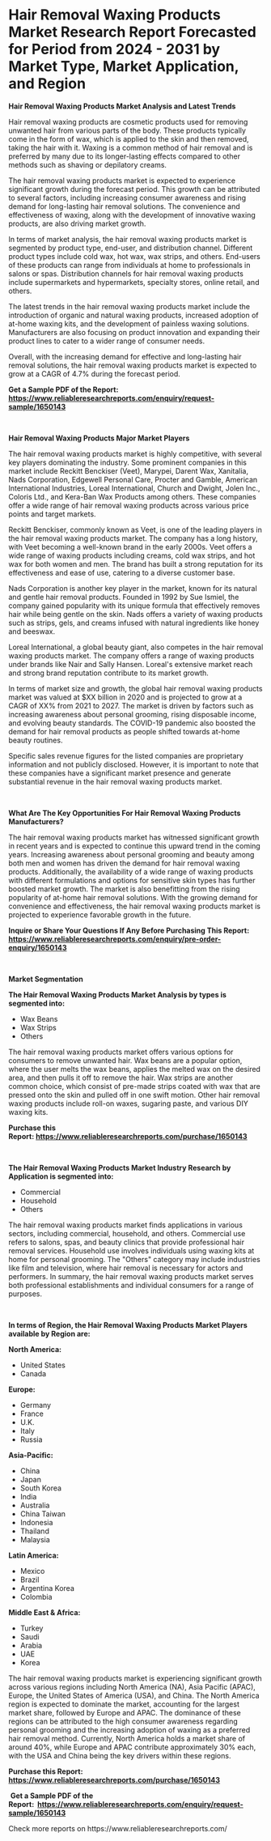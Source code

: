 <p><h1>Hair Removal Waxing Products Market Research Report Forecasted for Period from 2024 -  2031 by Market Type, Market Application, and Region</h1></p><p><strong>Hair Removal Waxing Products Market Analysis and Latest Trends</strong></p>
<p><p>Hair removal waxing products are cosmetic products used for removing unwanted hair from various parts of the body. These products typically come in the form of wax, which is applied to the skin and then removed, taking the hair with it. Waxing is a common method of hair removal and is preferred by many due to its longer-lasting effects compared to other methods such as shaving or depilatory creams.</p><p>The hair removal waxing products market is expected to experience significant growth during the forecast period. This growth can be attributed to several factors, including increasing consumer awareness and rising demand for long-lasting hair removal solutions. The convenience and effectiveness of waxing, along with the development of innovative waxing products, are also driving market growth.</p><p>In terms of market analysis, the hair removal waxing products market is segmented by product type, end-user, and distribution channel. Different product types include cold wax, hot wax, wax strips, and others. End-users of these products can range from individuals at home to professionals in salons or spas. Distribution channels for hair removal waxing products include supermarkets and hypermarkets, specialty stores, online retail, and others.</p><p>The latest trends in the hair removal waxing products market include the introduction of organic and natural waxing products, increased adoption of at-home waxing kits, and the development of painless waxing solutions. Manufacturers are also focusing on product innovation and expanding their product lines to cater to a wider range of consumer needs.</p><p>Overall, with the increasing demand for effective and long-lasting hair removal solutions, the hair removal waxing products market is expected to grow at a CAGR of 4.7% during the forecast period.</p></p>
<p><strong>Get a Sample PDF of the Report:&nbsp; <a href="https://www.reliableresearchreports.com/enquiry/request-sample/1650143">https://www.reliableresearchreports.com/enquiry/request-sample/1650143</a></strong></p>
<p>&nbsp;</p>
<p><strong>Hair Removal Waxing Products Major Market Players</strong></p>
<p><p>The hair removal waxing products market is highly competitive, with several key players dominating the industry. Some prominent companies in this market include Reckitt Benckiser (Veet), Marypei, Darent Wax, Xanitalia, Nads Corporation, Edgewell Personal Care, Procter and Gamble, American International Industries, Loreal International, Church and Dwight, Jolen Inc., Coloris Ltd., and Kera-Ban Wax Products among others. These companies offer a wide range of hair removal waxing products across various price points and target markets.</p><p>Reckitt Benckiser, commonly known as Veet, is one of the leading players in the hair removal waxing products market. The company has a long history, with Veet becoming a well-known brand in the early 2000s. Veet offers a wide range of waxing products including creams, cold wax strips, and hot wax for both women and men. The brand has built a strong reputation for its effectiveness and ease of use, catering to a diverse customer base.</p><p>Nads Corporation is another key player in the market, known for its natural and gentle hair removal products. Founded in 1992 by Sue Ismiel, the company gained popularity with its unique formula that effectively removes hair while being gentle on the skin. Nads offers a variety of waxing products such as strips, gels, and creams infused with natural ingredients like honey and beeswax.</p><p>Loreal International, a global beauty giant, also competes in the hair removal waxing products market. The company offers a range of waxing products under brands like Nair and Sally Hansen. Loreal's extensive market reach and strong brand reputation contribute to its market growth.</p><p>In terms of market size and growth, the global hair removal waxing products market was valued at $XX billion in 2020 and is projected to grow at a CAGR of XX% from 2021 to 2027. The market is driven by factors such as increasing awareness about personal grooming, rising disposable income, and evolving beauty standards. The COVID-19 pandemic also boosted the demand for hair removal products as people shifted towards at-home beauty routines.</p><p>Specific sales revenue figures for the listed companies are proprietary information and not publicly disclosed. However, it is important to note that these companies have a significant market presence and generate substantial revenue in the hair removal waxing products market.</p></p>
<p>&nbsp;</p>
<p><strong>What Are The Key Opportunities For Hair Removal Waxing Products Manufacturers?</strong></p>
<p><p>The hair removal waxing products market has witnessed significant growth in recent years and is expected to continue this upward trend in the coming years. Increasing awareness about personal grooming and beauty among both men and women has driven the demand for hair removal waxing products. Additionally, the availability of a wide range of waxing products with different formulations and options for sensitive skin types has further boosted market growth. The market is also benefitting from the rising popularity of at-home hair removal solutions. With the growing demand for convenience and effectiveness, the hair removal waxing products market is projected to experience favorable growth in the future.</p></p>
<p><strong>Inquire or Share Your Questions If Any Before Purchasing This Report: <a href="https://www.reliableresearchreports.com/enquiry/pre-order-enquiry/1650143">https://www.reliableresearchreports.com/enquiry/pre-order-enquiry/1650143</a></strong></p>
<p>&nbsp;</p>
<p><strong>Market Segmentation</strong></p>
<p><strong>The Hair Removal Waxing Products Market Analysis by types is segmented into:</strong></p>
<p><ul><li>Wax Beans</li><li>Wax Strips</li><li>Others</li></ul></p>
<p><p>The hair removal waxing products market offers various options for consumers to remove unwanted hair. Wax beans are a popular option, where the user melts the wax beans, applies the melted wax on the desired area, and then pulls it off to remove the hair. Wax strips are another common choice, which consist of pre-made strips coated with wax that are pressed onto the skin and pulled off in one swift motion. Other hair removal waxing products include roll-on waxes, sugaring paste, and various DIY waxing kits.</p></p>
<p><strong>Purchase this Report:&nbsp;<a href="https://www.reliableresearchreports.com/purchase/1650143">https://www.reliableresearchreports.com/purchase/1650143</a></strong></p>
<p>&nbsp;</p>
<p><strong>The Hair Removal Waxing Products Market Industry Research by Application is segmented into:</strong></p>
<p><ul><li>Commercial</li><li>Household</li><li>Others</li></ul></p>
<p><p>The hair removal waxing products market finds applications in various sectors, including commercial, household, and others. Commercial use refers to salons, spas, and beauty clinics that provide professional hair removal services. Household use involves individuals using waxing kits at home for personal grooming. The "Others" category may include industries like film and television, where hair removal is necessary for actors and performers. In summary, the hair removal waxing products market serves both professional establishments and individual consumers for a range of purposes.</p></p>
<p>&nbsp;</p>
<p><strong>In terms of Region, the Hair Removal Waxing Products Market Players available by Region are:</strong></p>
<p>
    <p> <strong> North America: </strong>
        <ul>
            <li>United States</li>
            <li>Canada</li>
        </ul>
        </p> 
    <p> <strong> Europe: </strong>
        <ul>
            <li>Germany</li>
            <li>France</li>
            <li>U.K.</li>
            <li>Italy</li>
            <li>Russia</li>
        </ul>
        </p> 
    <p> <strong> Asia-Pacific: </strong>
        <ul>
            <li>China</li>
            <li>Japan</li>
            <li>South Korea</li>
            <li>India</li>
            <li>Australia</li>
            <li>China Taiwan</li>
            <li>Indonesia</li>
            <li>Thailand</li>
            <li>Malaysia</li>
        </ul>
        </p> 
    <p> <strong> Latin America: </strong>
        <ul>
            <li>Mexico</li>
            <li>Brazil</li>
            <li>Argentina Korea</li>
            <li>Colombia</li>
        </ul>
        </p> 
    <p> <strong> Middle East & Africa: </strong>
        <ul>
            <li>Turkey</li>
            <li>Saudi</li>
            <li>Arabia</li>
            <li>UAE</li>
            <li>Korea</li>
        </ul>
    </p>
    </p>
<p><p>The hair removal waxing products market is experiencing significant growth across various regions including North America (NA), Asia Pacific (APAC), Europe, the United States of America (USA), and China. The North America region is expected to dominate the market, accounting for the largest market share, followed by Europe and APAC. The dominance of these regions can be attributed to the high consumer awareness regarding personal grooming and the increasing adoption of waxing as a preferred hair removal method. Currently, North America holds a market share of around 40%, while Europe and APAC contribute approximately 30% each, with the USA and China being the key drivers within these regions.</p></p>
<p><strong>Purchase this Report: <a href="https://www.reliableresearchreports.com/purchase/1650143">https://www.reliableresearchreports.com/purchase/1650143</a></strong></p>
<p>&nbsp;<strong>Get a Sample PDF of the Report:&nbsp;&nbsp;<a href="https://www.reliableresearchreports.com/enquiry/request-sample/1650143">https://www.reliableresearchreports.com/enquiry/request-sample/1650143</a></strong></p>
<p><strong></strong></p>
<p>Check more reports on https://www.reliableresearchreports.com/</p>
